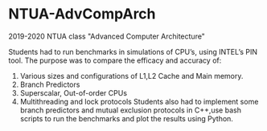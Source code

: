 # NTUA-AdvCompArch
2019-2020 NTUA class "Advanced Computer Architecture"

Students had to run benchmarks in simulations of CPU’s, using INTEL’s PIN
tool. The purpose was to compare the efficacy and accuracy of:
1) Various sizes and configurations of L1,L2 Cache and Main memory.
2) Branch Predictors
3) Superscalar, Out-of-order CPUs
4) Multithreading and lock protocols
Students also had to implement some branch predictors and mutual exclusion
protocols in C++,use bash scripts to run the benchmarks and plot the results
using Python.

